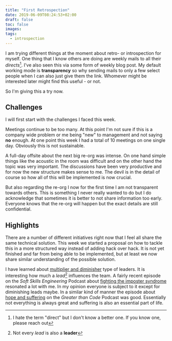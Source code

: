 ```yaml
---
title: "First Retrospection"
date: 2019-06-09T08:24:53+02:00
draft: false
toc: false
images:
tags: 
  - introspection
---
```


I am trying different things at the moment about retro- or introspection for
myself. One thing that I know others are doing are weekly mails to all their
*directs*[^1]. I've also seen this via some form of
weekly blog post. My default working mode is **transparency** so why sending
mails to only a few select people when I can also just give them the link.
Whomever might be interested later might find this useful - or not.

So I'm giving this a try now.

## Challenges

I will first start with the challenges I faced this week.

Meetings continue to be too many. At this point I'm not sure if this is a
company wide problem or me being "new" to management and not saying **no**
enough. At one point this week I had a total of 10 meetings on one single day.
Obviously this is not sustainable.

A full-day offsite about the next big re-org was intense. On one hand simple
things like the acoustic in the room was difficult and on the other hand the
topic was very important. The discussions have been very productive and for now
the new structure makes sense to me. The devil is in the detail of course so
how all of this will be implemented is now crucial.

But also regarding the re-org I now for the first time I am not transparent
towards others. This is something I never really wanted to do but I do
acknowledge that sometimes it is better to not share information too early.
Everyone knows that the re-org will happen but the exact details are still
confidential.

## Highlights

There are a number of different initiatives right now that I feel all share the
same technical solution. This week we started a proposal on how to tackle this
in a more structured way instead of adding hack over hack. It is not yet
finished and far from being able to be implemented, but at least we now share
similar understanding of the possible solution.

I have learned about [multiplier and diminisher][0] type of leaders. It is
interesting how much a *lead*[^2] influences the team. A fairly recent episode
on the *Soft Skills Engineering* Podcast about
[fighting the imposter syndrome][2] resonated a lot with me. In my opinion
everyone is subject to it except for diminishing leads maybe. In a similar kind
of manner the episode about [hope and suffering][3] on the *Greater than Code*
Podcast was good. Essentially not everything is always great and suffering is
also an essential part of life.

[0]: https://medium.com/@mirceavlaicu/what-type-of-leader-are-you-a-multiplier-or-a-diminisher-1e2806428f6
[2]: https://softskills.audio/2019/03/25/episode-150-how-to-fight-imposter-syndrome-as-a-technical-lead-and-getting-in-to-meetups/
[3]: https://www.greaterthancode.com/hope-and-suffering

[^1]: I hate the term "direct" but I don't know a better one. If you know one, please reach out
[^2]: Not every *lead* is also a **leader**
